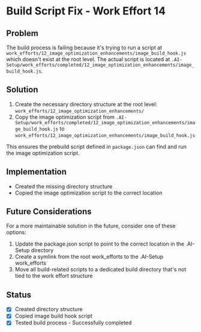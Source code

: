 # Build Script Fix - Work Effort 14

## Problem
The build process is failing because it's trying to run a script at `work_efforts/12_image_optimization_enhancements/image_build_hook.js` which doesn't exist at the root level. The actual script is located at `.AI-Setup/work_efforts/completed/12_image_optimization_enhancements/image_build_hook.js`.

## Solution
1. Create the necessary directory structure at the root level: `work_efforts/12_image_optimization_enhancements/`
2. Copy the image optimization script from `.AI-Setup/work_efforts/completed/12_image_optimization_enhancements/image_build_hook.js` to `work_efforts/12_image_optimization_enhancements/image_build_hook.js`

This ensures the prebuild script defined in `package.json` can find and run the image optimization script.

## Implementation
- Created the missing directory structure
- Copied the image optimization script to the correct location

## Future Considerations
For a more maintainable solution in the future, consider one of these options:
1. Update the package.json script to point to the correct location in the .AI-Setup directory
2. Create a symlink from the root work_efforts to the .AI-Setup work_efforts
3. Move all build-related scripts to a dedicated build directory that's not tied to the work effort structure

## Status
- [x] Created directory structure
- [x] Copied image build hook script
- [x] Tested build process - Successfully completed